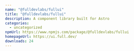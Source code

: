 ```yaml
---
name: "@fulldevlabs/fullui"
title: "@fulldevlabs/fullui"
description: A component library built for Astro
categories:
  - uncategorized
npmUrl: https://www.npmjs.com/package/@fulldevlabs/fullui
homepageUrl: https://ui.full.dev/
downloads: 24
---
```

